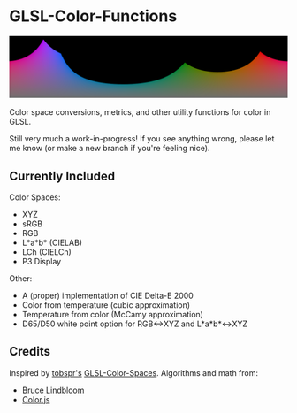 # GLSL-Color-Functions

![LCh color space sRGB gamut](screenshot2.png?raw=true "sRGB Gamut in LCh Color Space")

Color space conversions, metrics, and other utility functions for color in GLSL.

Still very much a work-in-progress! If you see anything wrong, please let me know (or make a new branch if you're feeling nice).

## Currently Included
Color Spaces:
* XYZ
* sRGB
* RGB
* L\*a\*b\* (CIELAB)
* LCh (CIELCh)
* P3 Display

Other:
* A (proper) implementation of CIE Delta-E 2000
* Color from temperature (cubic approximation)
* Temperature from color (McCamy approximation)
* D65/D50 white point option for RGB<->XYZ and L\*a\*b\*<->XYZ

## Credits

Inspired by [tobspr's](https://github.com/tobspr) [GLSL-Color-Spaces](https://github.com/tobspr/GLSL-Color-Spaces).
Algorithms and math from:
* [Bruce Lindbloom](http://www.brucelindbloom.com/)
* [Color.js](https://colorjs.io/)
